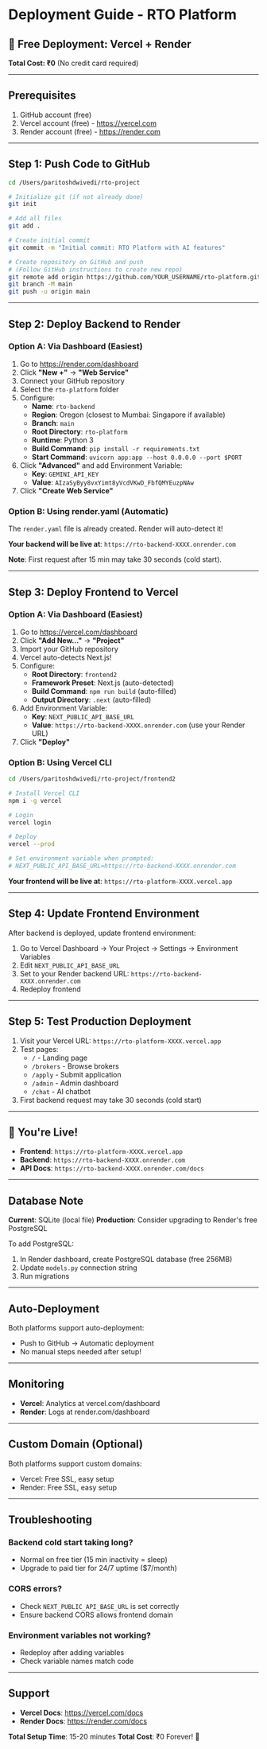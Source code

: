 # Deployment Guide - RTO Platform

## 🚀 Free Deployment: Vercel + Render

**Total Cost: ₹0** (No credit card required)

---

## Prerequisites

1. GitHub account (free)
2. Vercel account (free) - https://vercel.com
3. Render account (free) - https://render.com

---

## Step 1: Push Code to GitHub

```bash
cd /Users/paritoshdwivedi/rto-project

# Initialize git (if not already done)
git init

# Add all files
git add .

# Create initial commit
git commit -m "Initial commit: RTO Platform with AI features"

# Create repository on GitHub and push
# (Follow GitHub instructions to create new repo)
git remote add origin https://github.com/YOUR_USERNAME/rto-platform.git
git branch -M main
git push -u origin main
```

---

## Step 2: Deploy Backend to Render

### Option A: Via Dashboard (Easiest)

1. Go to https://render.com/dashboard
2. Click **"New +"** → **"Web Service"**
3. Connect your GitHub repository
4. Select the `rto-platform` folder
5. Configure:
   - **Name**: `rto-backend`
   - **Region**: Oregon (closest to Mumbai: Singapore if available)
   - **Branch**: `main`
   - **Root Directory**: `rto-platform`
   - **Runtime**: Python 3
   - **Build Command**: `pip install -r requirements.txt`
   - **Start Command**: `uvicorn app:app --host 0.0.0.0 --port $PORT`
6. Click **"Advanced"** and add Environment Variable:
   - **Key**: `GEMINI_API_KEY`
   - **Value**: `AIzaSyByy8vxYimt8yVcdVKwD_FbfQMYEuzpNAw`
7. Click **"Create Web Service"**

### Option B: Using render.yaml (Automatic)

The `render.yaml` file is already created. Render will auto-detect it!

**Your backend will be live at**: `https://rto-backend-XXXX.onrender.com`

**Note**: First request after 15 min may take 30 seconds (cold start).

---

## Step 3: Deploy Frontend to Vercel

### Option A: Via Dashboard (Easiest)

1. Go to https://vercel.com/dashboard
2. Click **"Add New..."** → **"Project"**
3. Import your GitHub repository
4. Vercel auto-detects Next.js!
5. Configure:
   - **Root Directory**: `frontend2`
   - **Framework Preset**: Next.js (auto-detected)
   - **Build Command**: `npm run build` (auto-filled)
   - **Output Directory**: `.next` (auto-filled)
6. Add Environment Variable:
   - **Key**: `NEXT_PUBLIC_API_BASE_URL`
   - **Value**: `https://rto-backend-XXXX.onrender.com` (use your Render URL)
7. Click **"Deploy"**

### Option B: Using Vercel CLI

```bash
cd /Users/paritoshdwivedi/rto-project/frontend2

# Install Vercel CLI
npm i -g vercel

# Login
vercel login

# Deploy
vercel --prod

# Set environment variable when prompted:
# NEXT_PUBLIC_API_BASE_URL=https://rto-backend-XXXX.onrender.com
```

**Your frontend will be live at**: `https://rto-platform-XXXX.vercel.app`

---

## Step 4: Update Frontend Environment

After backend is deployed, update frontend environment:

1. Go to Vercel Dashboard → Your Project → Settings → Environment Variables
2. Edit `NEXT_PUBLIC_API_BASE_URL`
3. Set to your Render backend URL: `https://rto-backend-XXXX.onrender.com`
4. Redeploy frontend

---

## Step 5: Test Production Deployment

1. Visit your Vercel URL: `https://rto-platform-XXXX.vercel.app`
2. Test pages:
   - `/` - Landing page
   - `/brokers` - Browse brokers
   - `/apply` - Submit application
   - `/admin` - Admin dashboard
   - `/chat` - AI chatbot
3. First backend request may take 30 seconds (cold start)

---

## 🎉 You're Live!

- **Frontend**: `https://rto-platform-XXXX.vercel.app`
- **Backend**: `https://rto-backend-XXXX.onrender.com`
- **API Docs**: `https://rto-backend-XXXX.onrender.com/docs`

---

## Database Note

**Current**: SQLite (local file)
**Production**: Consider upgrading to Render's free PostgreSQL

To add PostgreSQL:
1. In Render dashboard, create PostgreSQL database (free 256MB)
2. Update `models.py` connection string
3. Run migrations

---

## Auto-Deployment

Both platforms support auto-deployment:
- Push to GitHub → Automatic deployment
- No manual steps needed after setup!

---

## Monitoring

- **Vercel**: Analytics at vercel.com/dashboard
- **Render**: Logs at render.com/dashboard

---

## Custom Domain (Optional)

Both platforms support custom domains:
- Vercel: Free SSL, easy setup
- Render: Free SSL, easy setup

---

## Troubleshooting

### Backend cold start taking long?
- Normal on free tier (15 min inactivity = sleep)
- Upgrade to paid tier for 24/7 uptime ($7/month)

### CORS errors?
- Check `NEXT_PUBLIC_API_BASE_URL` is set correctly
- Ensure backend CORS allows frontend domain

### Environment variables not working?
- Redeploy after adding variables
- Check variable names match code

---

## Support

- **Vercel Docs**: https://vercel.com/docs
- **Render Docs**: https://render.com/docs

**Total Setup Time**: 15-20 minutes
**Total Cost**: ₹0 Forever! 🎉
